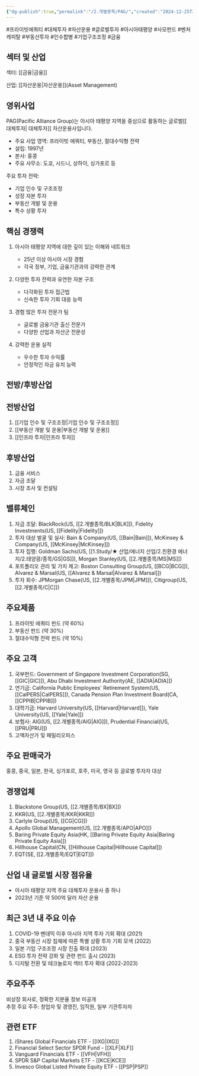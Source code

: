 ```yaml
---
{"dg-publish":true,"permalink":"/2.개별종목/PAG/","created":"2024-12-25T21:16:21.815+09:00","updated":"2025-07-29T21:37:05.035+09:00"}
---
```


#프라이빗에쿼티 #대체투자 #자산운용 #글로벌투자 #아시아태평양 #사모펀드 #벤처캐피탈 #부동산투자 #인수합병 #기업구조조정 #금융

## 섹터 및 산업

섹터: [[금융\|금융]]

산업: [[자산운용\|자산운용]](Asset Management)

## 영위사업

PAG(Pacific Alliance Group)는 아시아 태평양 지역을 중심으로 활동하는 글로벌[[ 대체투자\| 대체투자]] 자산운용사입니다.

- 주요 사업 영역: 프라이빗 에쿼티, 부동산, 절대수익형 전략
- 설립: 1997년
- 본사: 홍콩
- 주요 사무소: 도쿄, 시드니, 상하이, 싱가포르 등

주요 투자 전략:

- 기업 인수 및 구조조정
- 성장 자본 투자
- 부동산 개발 및 운용
- 특수 상황 투자

## 핵심 경쟁력

1. 아시아 태평양 지역에 대한 깊이 있는 이해와 네트워크
    
    - 25년 이상 아시아 시장 경험
    - 각국 정부, 기업, 금융기관과의 강력한 관계
    
2. 다양한 투자 전략과 유연한 자본 구조
    
    - 다각화된 투자 접근법
    - 신속한 투자 기회 대응 능력
    
3. 경험 많은 투자 전문가 팀
    
    - 글로벌 금융기관 출신 전문가
    - 다양한 산업과 자산군 전문성
    
4. 강력한 운용 실적
    
    - 우수한 투자 수익률
    - 안정적인 자금 유치 능력
    

## 전방/후방산업

## 전방산업

1. [[기업 인수 및 구조조정\|기업 인수 및 구조조정]]
2. [[부동산 개발 및 운용\|부동산 개발 및 운용]]
3. [[인프라 투자\|인프라 투자]]

## 후방산업

1. 금융 서비스
2. 자금 조달
3. 시장 조사 및 컨설팅

## 밸류체인

1. 자금 조달: BlackRock(US, [[2.개별종목/BLK\|BLK]]), Fidelity Investments(US, [[Fidelity\|Fidelity]])
2. 투자 대상 발굴 및 실사: Bain & Company(US, [[Bain\|Bain]]), McKinsey & Company(US, [[McKinsey\|McKinsey]])
3. 투자 집행: Goldman Sachs(US, [[1.Study/★ 산업/에너지 산업/2.친환경 에너지/2.태양광/종목/GS\|GS]]), Morgan Stanley(US, [[2.개별종목/MS\|MS]])
4. 포트폴리오 관리 및 가치 제고: Boston Consulting Group(US, [[BCG\|BCG]]), Alvarez & Marsal(US, [[Alvarez & Marsal\|Alvarez & Marsal]])
5. 투자 회수: JPMorgan Chase(US, [[2.개별종목/JPM\|JPM]]), Citigroup(US, [[2.개별종목/C\|C]])

## 주요제품

1. 프라이빗 에쿼티 펀드 (약 60%)
2. 부동산 펀드 (약 30%)
3. 절대수익형 전략 펀드 (약 10%)

## 주요 고객

1. 국부펀드: Government of Singapore Investment Corporation(SG, [[GIC\|GIC]]), Abu Dhabi Investment Authority(AE, [[ADIA\|ADIA]])
2. 연기금: California Public Employees' Retirement System(US, [[CalPERS\|CalPERS]]), Canada Pension Plan Investment Board(CA, [[CPPIB\|CPPIB]])
3. 대학기금: Harvard University(US, [[Harvard\|Harvard]]), Yale University(US, [[Yale\|Yale]])
4. 보험사: AIG(US, [[2.개별종목/AIG\|AIG]]), Prudential Financial(US, [[PRU\|PRU]])
5. 고액자산가 및 패밀리오피스

## 주요 판매국가

홍콩, 중국, 일본, 한국, 싱가포르, 호주, 미국, 영국 등 글로벌 투자자 대상

## 경쟁업체

1. Blackstone Group(US, [[2.개별종목/BX\|BX]])
2. KKR(US, [[2.개별종목/KKR\|KKR]])
3. Carlyle Group(US, [[CG\|CG]])
4. Apollo Global Management(US, [[2.개별종목/APO\|APO]])
5. Baring Private Equity Asia(HK, [[Baring Private Equity Asia\|Baring Private Equity Asia]])
6. Hillhouse Capital(CN, [[Hillhouse Capital\|Hillhouse Capital]])
7. EQT(SE, [[2.개별종목/EQT\|EQT]])

## 산업 내 글로벌 시장 점유율

- 아시아 태평양 지역 주요 대체투자 운용사 중 하나
- 2023년 기준 약 500억 달러 자산 운용

## 최근 3년 내 주요 이슈

1. COVID-19 팬데믹 이후 아시아 지역 투자 기회 확대 (2021)
2. 중국 부동산 시장 침체에 따른 특별 상황 투자 기회 모색 (2022)
3. 일본 기업 구조조정 시장 진출 확대 (2023)
4. ESG 투자 전략 강화 및 관련 펀드 출시 (2023)
5. 디지털 전환 및 테크놀로지 섹터 투자 확대 (2022-2023)

## 주요주주

비상장 회사로, 정확한 지분율 정보 미공개  
추정 주요 주주: 창업자 및 경영진, 임직원, 일부 기관투자자

## 관련 ETF

1. iShares Global Financials ETF - [[IXG\|IXG]]
2. Financial Select Sector SPDR Fund - [[XLF\|XLF]]
3. Vanguard Financials ETF - [[VFH\|VFH]]
4. SPDR S&P Capital Markets ETF - [[KCE\|KCE]]
5. Invesco Global Listed Private Equity ETF - [[PSP\|PSP]]
